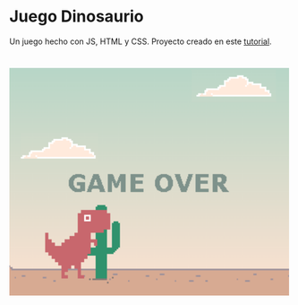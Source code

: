 # Juego Dinosaurio

Un juego hecho con JS, HTML y CSS. Proyecto creado en este [tutorial](https://www.youtube.com/watch?v=5gVOlPLz7Hk&list=PLHATK9Uru1ALuq8gfzjWIbBqg3hChwe5m&index=10&ab_channel=GemukiDev).

<h1>
  <img src="src/Img/img-juego.png" alt="Img ahorcadodinosaurio" width="500">
</h1>